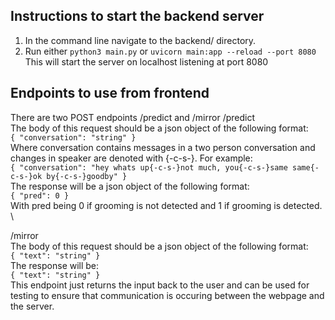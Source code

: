 ## Instructions to start the backend server

1. In the command line navigate to the backend/ directory.
2. Run either `python3 main.py` or `uvicorn main:app --reload --port 8080`
   This will start the server on localhost listening at port 8080

## Endpoints to use from frontend

There are two POST endpoints /predict and /mirror
/predict \
The body of this request should be a json object of the following format: \
`{
"conversation": "string"
}`\
Where conversation contains messages in a two person conversation and changes in speaker are denoted with {-c-s-}. For example: \
`{
"conversation": "hey whats up{-c-s-}not much, you{-c-s-}same same{-c-s-}ok by{-c-s-}goodby"
}`\
The response will be a json object of the following format: \
`{
"pred": 0
}`\
With pred being 0 if grooming is not detected and 1 if grooming is detected. \

/mirror\
The body of this request should be a json object of the following format: \
`{
"text": "string"
}`\
The response will be: \
`{
"text": "string"
}`\
This endpoint just returns the input back to the user and can be used for testing to ensure that communication is occuring between the webpage and the server.
